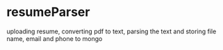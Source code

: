 # resumeParser
uploading resume, converting pdf to text, parsing the text and storing file name, email and phone to mongo
